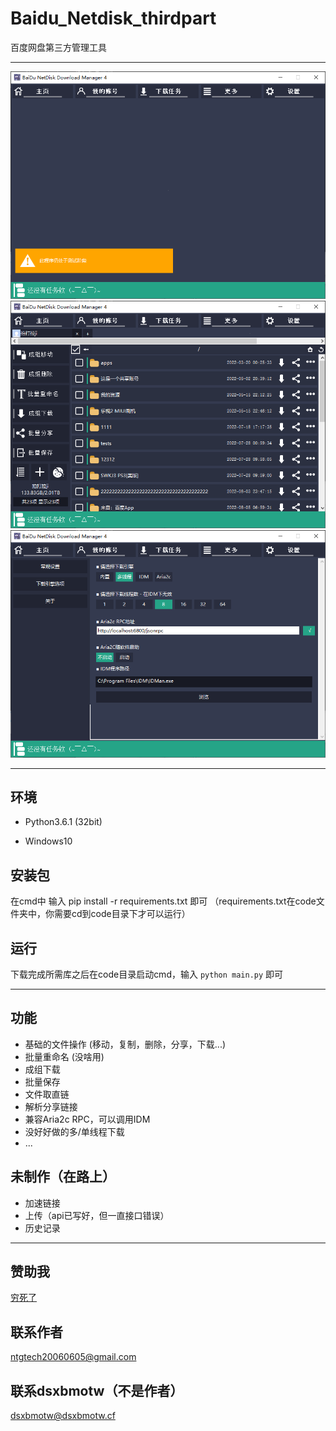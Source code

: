 # Baidu_Netdisk_thirdpart
百度网盘第三方管理工具

---

<img src="https://github.com/shenao1100/Baidu_Netdisk_thirdpart/raw/main/readme_src/1.png"></img>
<br>
<img src="https://github.com/shenao1100/Baidu_Netdisk_thirdpart/raw/main/readme_src/2.png"></img>
<br>
<img src="https://github.com/shenao1100/Baidu_Netdisk_thirdpart/raw/main/readme_src/3.png"></img>

---

## 环境

- Python3.6.1 (32bit)

- Windows10

## 安装包
在cmd中 输入 pip install -r requirements.txt 即可
（requirements.txt在code文件夹中，你需要cd到code目录下才可以运行）


## 运行

下载完成所需库之后在code目录启动cmd，输入 `python main.py` 即可

---

## 功能

- 基础的文件操作 (移动，复制，删除，分享，下载...)
- 批量重命名 (没啥用)
- 成组下载
- 批量保存
- 文件取直链
- 解析分享链接
- 兼容Aria2c RPC，可以调用IDM
- 没好好做的多/单线程下载
- ...

## 未制作（在路上）

- 加速链接
- 上传（api已写好，但一直接口错误）
- 历史记录

---

## 赞助我

<a href="https://afdian.net/@BDNDM4">穷死了</a>

## 联系作者
<ntgtech20060605@gmail.com>

## 联系dsxbmotw（不是作者）
<dsxbmotw@dsxbmotw.cf>
